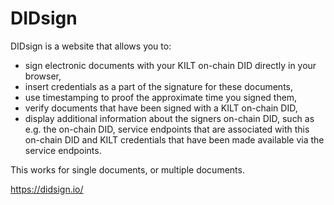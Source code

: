 # DIDsign

DIDsign is a website that allows you to:

* sign electronic documents with your KILT on-chain DID directly in your browser,
* insert credentials as a part of the signature for these documents,
* use timestamping to proof the approximate time you signed them,
* verify documents that have been signed with a KILT on-chain DID,
* display additional information about the signers on-chain DID, such as e.g. the on-chain DID, service endpoints that are associated with this on-chain DID and KILT credentials that have been made available via the service endpoints.

This works for single documents, or multiple documents.

https://didsign.io/
